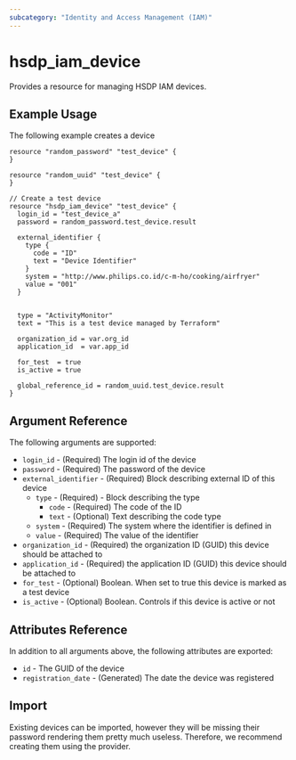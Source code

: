 ```yaml
---
subcategory: "Identity and Access Management (IAM)"
---
```


# hsdp_iam_device

Provides a resource for managing HSDP IAM devices.

## Example Usage

The following example creates a device

```hcl
resource "random_password" "test_device" {
}

resource "random_uuid" "test_device" {
}

// Create a test device
resource "hsdp_iam_device" "test_device" {
  login_id = "test_device_a"
  password = random_password.test_device.result
  
  external_identifier {
    type {
      code = "ID"
      text = "Device Identifier"
    }
    system = "http://www.philips.co.id/c-m-ho/cooking/airfryer"
    value = "001"
  }
  
  
  type = "ActivityMonitor"
  text = "This is a test device managed by Terraform"
  
  organization_id = var.org_id
  application_id  = var.app_id
  
  for_test  = true
  is_active = true
  
  global_reference_id = random_uuid.test_device.result
}
```

## Argument Reference

The following arguments are supported:

* `login_id` - (Required) The login id of the device
* `password` - (Required) The password of the device
* `external_identifier` - (Required) Block describing external ID of this device
  * `type` - (Required) - Block describing the type
    * `code` - (Required) The code of the ID
    * `text` - (Optional) Text describing the code type
  * `system` - (Required) The system where the identifier is defined in
  * `value` - (Required) The value of the identifier
* `organization_id` - (Required) the organization ID (GUID) this device should be attached to
* `application_id` - (Required) the application ID (GUID) this device should be attached to
* `for_test` - (Optional) Boolean. When set to true this device is marked as a test device
* `is_active` - (Optional) Boolean. Controls if this device is active or not

## Attributes Reference

In addition to all arguments above, the following attributes are exported:

* `id` - The GUID of the device
* `registration_date` - (Generated) The date the device was registered

## Import

Existing devices can be imported, however they will be missing their password rendering them pretty much useless. 
Therefore, we recommend creating them using the provider.
